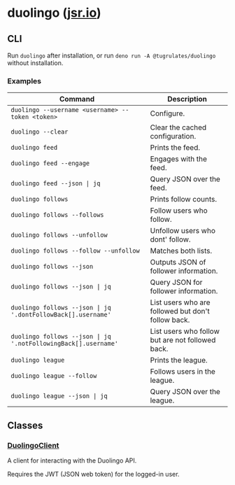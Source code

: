 # duolingo ([jsr.io](https://jsr.io/@tugrulates/duolingo))

## CLI

Run `duolingo` after installation, or run `deno run -A @tugrulates/duolingo`
without installation.

### Examples

| Command                                                        | Description                                        |
| -------------------------------------------------------------- | -------------------------------------------------- |
| `duolingo --username <username> --token <token>`               | Configure.                                         |
| `duolingo --clear`                                             | Clear the cached configuration.                    |
| `duolingo feed`                                                | Prints the feed.                                   |
| `duolingo feed --engage`                                       | Engages with the feed.                             |
| `duolingo feed --json \| jq`                                   | Query JSON over the feed.                          |
| `duolingo follows`                                             | Prints follow counts.                              |
| `duolingo follows --follows`                                   | Follow users who follow.                           |
| `duolingo follows --unfollow`                                  | Unfollow users who dont' follow.                   |
| `duolingo follows --follow --unfollow`                         | Matches both lists.                                |
| `duolingo follows --json`                                      | Outputs JSON of follower information.              |
| `duolingo follows --json \| jq`                                | Query JSON for follower information.               |
| `duolingo follows --json \| jq '.dontFollowBack[].username'`   | List users who are followed but don't follow back. |
| `duolingo follows --json \| jq '.notFollowingBack[].username'` | List users who follow but are not followed back.   |
| `duolingo league`                                              | Prints the league.                                 |
| `duolingo league --follow`                                     | Follows users in the league.                       |
| `duolingo league --json \| jq`                                 | Query JSON over the league.                        |

## Classes

### [DuolingoClient](https://jsr.io/@tugrulates/duolingo/doc/~/DuolingoClient)

A client for interacting with the Duolingo API.

Requires the JWT (JSON web token) for the logged-in user.

